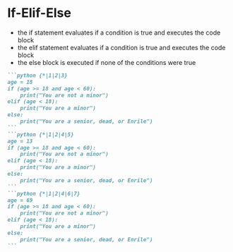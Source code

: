 # If-Elif-Else

- the if statement evaluates if a condition is true and executes the code block
- the elif statement evaluates if a condition is true and executes the code block
- the else block is executed if none of the conditions were true
````md magic-move {lines: true}
```python {*|1|2|3}
age = 18
if (age >= 18 and age < 60):
    print("You are not a minor")
elif (age < 18):
    print("You are a minor")
else:
    print("You are a senior, dead, or Enrile")
```
```python {*|1|2|4|5}
age = 13
if (age >= 18 and age < 60):
    print("You are not a minor")
elif (age < 18):
    print("You are a minor")
else:
    print("You are a senior, dead, or Enrile")
```
```python {*|1|2|4|6|7}
age = 69
if (age >= 18 and age < 60):
    print("You are not a minor")
elif (age < 18):
    print("You are a minor")
else:
    print("You are a senior, dead, or Enrile")
```
````
